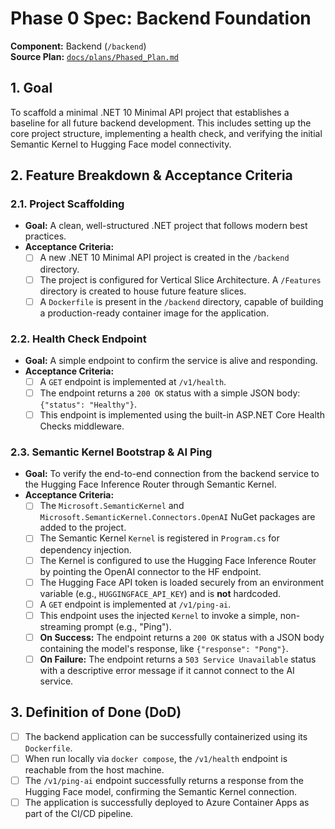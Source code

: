 # Phase 0 Spec: Backend Foundation

**Component:** Backend (`/backend`)  
**Source Plan:** [`docs/plans/Phased_Plan.md`](/docs/plans/Phased_Plan.md)

## 1. Goal

To scaffold a minimal .NET 10 Minimal API project that establishes a baseline for all future backend development. This includes setting up the core project structure, implementing a health check, and verifying the initial Semantic Kernel to Hugging Face model connectivity.

## 2. Feature Breakdown & Acceptance Criteria

### 2.1. Project Scaffolding

-   **Goal:** A clean, well-structured .NET project that follows modern best practices.
-   **Acceptance Criteria:**
    -   [ ] A new .NET 10 Minimal API project is created in the `/backend` directory.
    -   [ ] The project is configured for Vertical Slice Architecture. A `/Features` directory is created to house future feature slices.
    -   [ ] A `Dockerfile` is present in the `/backend` directory, capable of building a production-ready container image for the application.

### 2.2. Health Check Endpoint

-   **Goal:** A simple endpoint to confirm the service is alive and responding.
-   **Acceptance Criteria:**
    -   [ ] A `GET` endpoint is implemented at `/v1/health`.
    -   [ ] The endpoint returns a `200 OK` status with a simple JSON body: `{"status": "Healthy"}`.
    -   [ ] This endpoint is implemented using the built-in ASP.NET Core Health Checks middleware.

### 2.3. Semantic Kernel Bootstrap & AI Ping

-   **Goal:** To verify the end-to-end connection from the backend service to the Hugging Face Inference Router through Semantic Kernel.
-   **Acceptance Criteria:**
    -   [ ] The `Microsoft.SemanticKernel` and `Microsoft.SemanticKernel.Connectors.OpenAI` NuGet packages are added to the project.
    -   [ ] The Semantic Kernel `Kernel` is registered in `Program.cs` for dependency injection.
    -   [ ] The Kernel is configured to use the Hugging Face Inference Router by pointing the OpenAI connector to the HF endpoint.
    -   [ ] The Hugging Face API token is loaded securely from an environment variable (e.g., `HUGGINGFACE_API_KEY`) and is **not** hardcoded.
    -   [ ] A `GET` endpoint is implemented at `/v1/ping-ai`.
    -   [ ] This endpoint uses the injected `Kernel` to invoke a simple, non-streaming prompt (e.g., "Ping").
    -   [ ] **On Success:** The endpoint returns a `200 OK` status with a JSON body containing the model's response, like `{"response": "Pong"}`.
    -   [ ] **On Failure:** The endpoint returns a `503 Service Unavailable` status with a descriptive error message if it cannot connect to the AI service.

## 3. Definition of Done (DoD)

-   [ ] The backend application can be successfully containerized using its `Dockerfile`.
-   [ ] When run locally via `docker compose`, the `/v1/health` endpoint is reachable from the host machine.
-   [ ] The `/v1/ping-ai` endpoint successfully returns a response from the Hugging Face model, confirming the Semantic Kernel connection.
-   [ ] The application is successfully deployed to Azure Container Apps as part of the CI/CD pipeline.